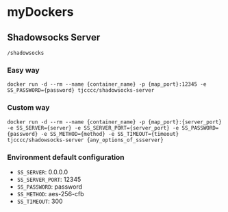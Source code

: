 # myDockers

## Shadowsocks Server

`/shadowsocks`

### Easy way

```shell
docker run -d --rm --name {container_name} -p {map_port}:12345 -e SS_PASSWORD={password} tjcccc/shadowsocks-server
```

### Custom way

```shell
docker run -d --rm --name {container_name} -p {map_port}:{server_port} -e SS_SERVER={server} -e SS_SERVER_PORT={server_port} -e SS_PASSWORD={password} -e SS_METHOD={method} -e SS_TIMEOUT={timeout} tjcccc/shadowsocks-server {any_options_of_ssserver}
```

### Environment default configuration

- `SS_SERVER`: 0.0.0.0
- `SS_SERVER_PORT`: 12345
- `SS_PASSWORD`: password
- `SS_METHOD`: aes-256-cfb
- `SS_TIMEOUT`: 300
